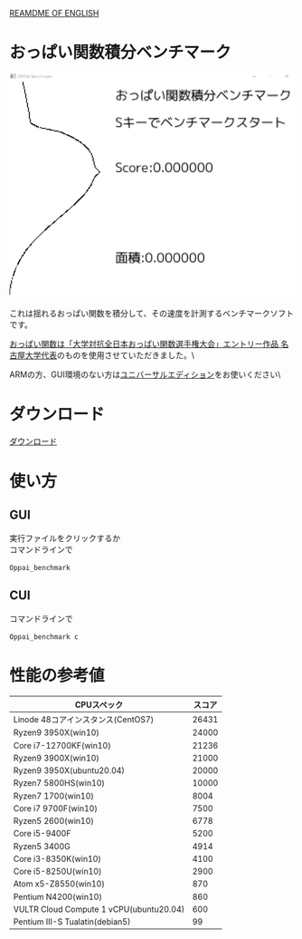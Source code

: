 [REAMDME OF ENGLISH](./Readme_en.md)
# おっぱい関数積分ベンチマーク

![Oppai](https://github.com/PenguinCabinet/Oppai_benchmark/raw/master/explanation/Oppai.gif)

これは揺れるおっぱい関数を積分して、その速度を計測するベンチマークソフトです。 

[おっぱい関数は「大学対抗全日本おっぱい関数選手権大会」エントリー作品 名古屋大学代表](https://www.desmos.com/calculator/i05puaquwh?lang=ja)のものを使用させていただきました。\

ARMの方、GUI環境のない方は[ユニバーサルエディション](https://github.com/PenguinCabinet/Oppai_benchmark_universal_edition/)をお使いください\


# ダウンロード
[ダウンロード](https://github.com/PenguinCabinet/Oppai_benchmark/releases/latest)

# 使い方

## GUI
実行ファイルをクリックするか\
コマンドラインで
```shell
Oppai_benchmark
```

## CUI
コマンドラインで
```shell
Oppai_benchmark c
```


# 性能の参考値

CPUスペック | スコア 
--- | ---
Linode 48コアインスタンス(CentOS7)|26431
Ryzen9 3950X(win10) | 24000
Core i7-12700KF(win10)|21236
Ryzen9 3900X(win10)| 21000
Ryzen9 3950X(ubuntu20.04) | 20000
Ryzen7 5800HS(win10)| 10000
Ryzen7 1700(win10) | 8004
Core i7 9700F(win10)| 7500
Ryzen5 2600(win10) |6778
Core i5-9400F|5200
Ryzen5 3400G|4914
Core i3-8350K(win10)|4100
Core i5-8250U(win10)|2900
Atom x5-Z8550(win10)|870
Pentium N4200(win10)|860
VULTR Cloud Compute 1 vCPU(ubuntu20.04)|600
Pentium III-S Tualatin(debian5)| 99
